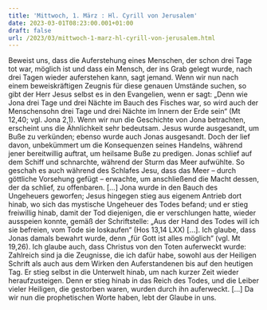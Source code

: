 ```yaml
---
title: 'Mittwoch, 1. März : Hl. Cyrill von Jerusalem'
date: 2023-03-01T08:23:00.001+01:00
draft: false
url: /2023/03/mittwoch-1-marz-hl-cyrill-von-jerusalem.html
---
```


Beweist uns, dass die Auferstehung eines Menschen, der schon drei Tage tot war, möglich ist und dass ein Mensch, der ins Grab gelegt wurde, nach drei Tagen wieder auferstehen kann, sagt jemand. Wenn wir nun nach einem beweiskräftigen Zeugnis für diese genauen Umstände suchen, so gibt der Herr Jesus selbst es in den Evangelien, wenn er sagt: „Denn wie Jona drei Tage und drei Nächte im Bauch des Fisches war, so wird auch der Menschensohn drei Tage und drei Nächte im Innern der Erde sein“ (Mt 12,40; vgl. Jona 2,1). Wenn wir nun die Geschichte von Jona betrachten, erscheint uns die Ähnlichkeit sehr bedeutsam. Jesus wurde ausgesandt, um Buße zu verkünden; ebenso wurde auch Jonas ausgesandt. Doch der lief davon, unbekümmert um die Konsequenzen seines Handelns, während jener bereitwillig auftrat, um heilsame Buße zu predigen. Jonas schlief auf dem Schiff und schnarchte, während der Sturm das Meer aufwühlte. So geschah es auch während des Schlafes Jesu, dass das Meer – durch göttliche Vorsehung gefügt – erwachte, um anschließend die Macht dessen, der da schlief, zu offenbaren. \[…\] Jona wurde in den Bauch des Ungeheuers geworfen; Jesus hingegen stieg aus eigenem Antrieb dort hinab, wo sich das mystische Ungeheuer des Todes befand; und er stieg freiwillig hinab, damit der Tod diejenigen, die er verschlungen hatte, wieder ausspeien konnte, gemäß der Schriftstelle: „Aus der Hand des Todes will ich sie befreien, vom Tode sie loskaufen“ (Hos 13,14 LXX) \[…\]. Ich glaube, dass Jonas damals bewahrt wurde, denn „für Gott ist alles möglich“ (vgl. Mt 19,26). Ich glaube auch, dass Christus von den Toten auferweckt wurde: Zahlreich sind ja die Zeugnisse, die ich dafür habe, sowohl aus der Heiligen Schrift als auch aus dem Wirken den Auferstandenen bis auf den heutigen Tag. Er stieg selbst in die Unterwelt hinab, um nach kurzer Zeit wieder heraufzusteigen. Denn er stieg hinab in das Reich des Todes, und die Leiber vieler Heiligen, die gestorben waren, wurden durch ihn auferweckt. \[…\] Da wir nun die prophetischen Worte haben, lebt der Glaube in uns.